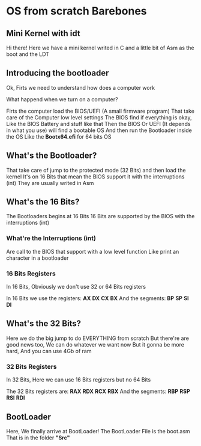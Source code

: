 # OS from scratch Barebones
## Mini Kernel with idt

Hi there!
Here we have a mini kernel writed in C and a little bit of Asm as the boot and the LDT

## Introducing the bootloader

Ok, Firts we need to understand how does a computer work

What happend when we turn on a computer?

Firts the computer load the BIOS/UEFI (A small firmware program) That take care of the Computer low level settings
The BIOS find if everything is okay, Like the BIOS Battery and stuff like that
Then the BIOS Or UEFI (It depends in what you use) will find a bootable OS
And then run the Bootloader inside the OS
Like the **Bootx64.efi** for 64 bits OS

## What's the Bootloader?

That take care of jump to the protected mode (32 Bits) and then load the kernel
It's on 16 Bits that mean the BIOS support it with the interruptions (int)
They are usually writed in Asm

## What's the 16 Bits?

The Bootloaders begins at 16 Bits
16 Bits are supported by the BIOS with the interruptions (int)
### What're the Interruptions (int)
Are call to the BIOS that support with a low level function
Like print an character in a bootloader

### 16 Bits Registers
In 16 Bits, Obviously we don't use 32 or 64 Bits registers

In 16 Bits we use the registers: **AX** **DX** **CX** **BX**
And the segments: **BP** **SP** **SI** **DI**

## What's the 32 Bits?

Here we do the big jump to do EVERYTHING from scratch
But there're are good news too, We can do whatever we want now
But it gonna be more hard, And you can use 4Gb of ram

### 32 Bits Registers
In 32 Bits, Here we can use 16 Bits registers but no 64 Bits

The 32 Bits registers are: **RAX** **RDX** **RCX** **RBX**
And the segments: **RBP** **RSP** **RSI** **RDI**

## BootLoader

Here, We finally arrive at BootLoader!
The BootLoader File is the boot.asm
That is in the folder **"Src"**